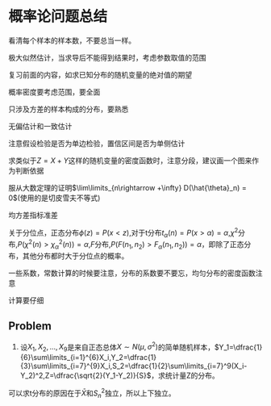 # 概率论问题总结

看清每个样本的样本数，不要总当一样。

极大似然估计，当求导后不能得到结果时，考虑参数取值的范围

复习前面的内容，如求已知分布的随机变量的绝对值的期望

概率密度要考虑范围，要全面

只涉及方差的样本构成的分布，要熟悉

无偏估计和一致估计

注意假设检验是否为单边检验，置信区间是否为单侧估计

求类似于$Z=X+Y$这样的随机变量的密度函数时，注意分段，建议画一个图来作为判断依据

服从大数定理的证明$\lim\limits_{n\rightarrow +\infty} D(\hat{\theta}_n) = 0$(使用的是切皮雪夫不等式)

均方差指标准差

关于分位点，正态分布$\phi(z)=P(x < z)$,对于t分布$t_{\alpha}(n)=P(x > \alpha) = \alpha$,$\chi^2$分布,$P(\chi^2(n) > \chi^2_{\alpha}(n)) = \alpha$,$F$分布,$P(F(n_1,n_2) > F_\alpha(n_1,n_2)) = \alpha$，即除了正态分布，其他分布都时大于分位点的概率。

一些系数，常数计算的时候要注意，分布的系数要不要忘，均匀分布的密度函数注意

计算要仔细

## Problem

1. 设$X_1,X_2,...,X_9$是来自正态总体$X\sim N(\mu,\sigma^2)$的简单随机样本，$Y_1=\dfrac{1}{6}\sum\limits_{i=1}^{6}X_i,Y_2=\dfrac{1}{3}\sum\limits_{i=7}^{9}X_i,S_2=\dfrac{1}{2}\sum\limits_{i=7}^9(X_i-Y_2)^2,Z=\dfrac{\sqrt{2}(Y_1-Y_2)}{S}$，求统计量Z的分布。

可以求t分布的原因在于$\bar{X}$和$S_n^2$独立，所以上下独立。
